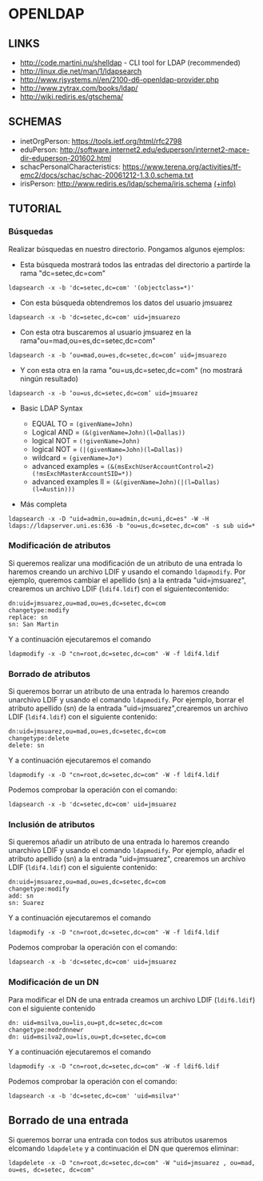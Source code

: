 OPENLDAP
========

LINKS
-----

 * http://code.martini.nu/shelldap - CLI tool for LDAP (recommended)
 * http://linux.die.net/man/1/ldapsearch
 * http://www.rjsystems.nl/en/2100-d6-openldap-provider.php
 * http://www.zytrax.com/books/ldap/
 * http://wiki.rediris.es/gtschema/

SCHEMAS
-------

 * inetOrgPerson: https://tools.ietf.org/html/rfc2798
 * eduPerson: http://software.internet2.edu/eduperson/internet2-mace-dir-eduperson-201602.html
 * schacPersonalCharacteristics: https://www.terena.org/activities/tf-emc2/docs/schac/schac-20061212-1.3.0.schema.txt
 * irisPerson: http://www.rediris.es/ldap/schema/iris.schema  [(+info)](http://www.rediris.es/ldap/esquemas/irisEduPerson.pdf)

TUTORIAL
--------

### Búsquedas


Realizar búsquedas en nuestro directorio. Pongamos algunos ejemplos:

 - Esta búsqueda mostrará todos las entradas del directorio a partirde la rama "dc=setec,dc=com"

```
ldapsearch -x -b 'dc=setec,dc=com' '(objectclass=*)'
```

 - Con esta búsqueda obtendremos los datos del usuario jmsuarez

```
ldapsearch -x -b 'dc=setec,dc=com' uid=jmsuarezo
```

 - Con esta otra buscaremos al usuario jmsuarez en la rama"ou=mad,ou=es,dc=setec,dc=com"

```
ldapsearch -x -b ‘ou=mad,ou=es,dc=setec,dc=com’ uid=jmsuarezo
```

 - Y con esta otra en la rama "ou=us,dc=setec,dc=com" (no mostrará ningún resultado)

```
ldapsearch -x -b ‘ou=us,dc=setec,dc=com’ uid=jmsuarez
```

 - Basic LDAP Syntax

   * EQUAL TO = `(givenName=John)`
   * Logical AND = `(&(givenName=John)(l=Dallas))`
   * logical NOT = `(!givenName=John)`
   * logical NOT = `(|(givenName=John)(l=Dallas))`
   * wildcard = `(givenName=Jo*)`
   * advanced examples = `(&(msExchUserAccountControl=2)(!msExchMasterAccountSID=*))`
   * advanced examples II = `(&(givenName=John)(|(l=Dallas)(l=Austin)))`

 - Más completa

```
ldapsearch -x -D "uid=admin,ou=admin,dc=uni,dc=es" -W -H ldaps://ldapserver.uni.es:636 -b "ou=us,dc=setec,dc=com" -s sub uid=*
```

### Modificación de atributos

Si queremos realizar una modificación de un atributo de una entrada lo haremos creando un archivo LDIF y usando el comando `ldapmodify`. Por ejemplo, queremos cambiar el apellido (sn) a la entrada "uid=jmsuarez", crearemos un archivo LDIF (`ldif4.ldif`) con el siguientecontenido:

```
dn:uid=jmsuarez,ou=mad,ou=es,dc=setec,dc=com
changetype:modify
replace: sn
sn: San Martin
```

Y a continuación ejecutaremos el comando

```
ldapmodify -x -D "cn=root,dc=setec,dc=com" -W -f ldif4.ldif
```

### Borrado de atributos

Si queremos borrar un atributo de una entrada lo haremos creando unarchivo LDIF y usando el comando `ldapmodify`. Por ejemplo, borrar el atributo apellido (sn) de la entrada "uid=jmsuarez",crearemos un archivo LDIF (`ldif4.ldif`) con el siguiente contenido:

```
dn:uid=jmsuarez,ou=mad,ou=es,dc=setec,dc=com
changetype:delete
delete: sn
```

Y a continuación ejecutaremos el comando

```
ldapmodify -x -D "cn=root,dc=setec,dc=com" -W -f ldif4.ldif
```

Podemos comprobar la operación con el comando:

```
ldapsearch -x -b 'dc=setec,dc=com' uid=jmsuarez
```

###  Inclusión de atributos


Si queremos añadir un atributo de una entrada lo haremos creando unarchivo LDIF y usando el comando `ldapmodify`. Por ejemplo, añadir el atributo apellido (sn) a la entrada "uid=jmsuarez", crearemos un archivo LDIF (`ldif4.ldif`) con el siguiente contenido:

```
dn:uid=jmsuarez,ou=mad,ou=es,dc=setec,dc=com
changetype:modify
add: sn
sn: Suarez
```

Y a continuación ejecutaremos el comando

```
ldapmodify -x -D "cn=root,dc=setec,dc=com" -W -f ldif4.ldif
```

Podemos comprobar la operación con el comando:

```
ldapsearch -x -b 'dc=setec,dc=com' uid=jmsuarez
```

###  Modificación de un DN

 Para modificar el DN de una entrada creamos un archivo LDIF (`ldif6.ldif`) con el siguiente contenido

```
dn: uid=msilva,ou=lis,ou=pt,dc=setec,dc=com
changetype:modrdnnewr
dn: uid=msilva2,ou=lis,ou=pt,dc=setec,dc=com
```

Y a continuación ejecutaremos el comando

```
ldapmodify -x -D "cn=root,dc=setec,dc=com" -W -f ldif6.ldif
```

Podemos comprobar la operación con el comando:

```
ldapsearch -x -b 'dc=setec,dc=com' 'uid=msilva*'
```

Borrado de una entrada
---------------------------------------

Si queremos borrar una entrada con todos sus atributos usaremos elcomando `ldapdelete` y a continuación el DN que queremos eliminar:

```
ldapdelete -x -D "cn=root,dc=setec,dc=com" -W "uid=jmsuarez , ou=mad, ou=es, dc=setec, dc=com"
```
